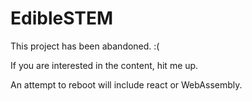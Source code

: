 # EdibleSTEM
This project has been abandoned. :(

If you are interested in the content, hit me up.

An attempt to reboot will include react or WebAssembly.
